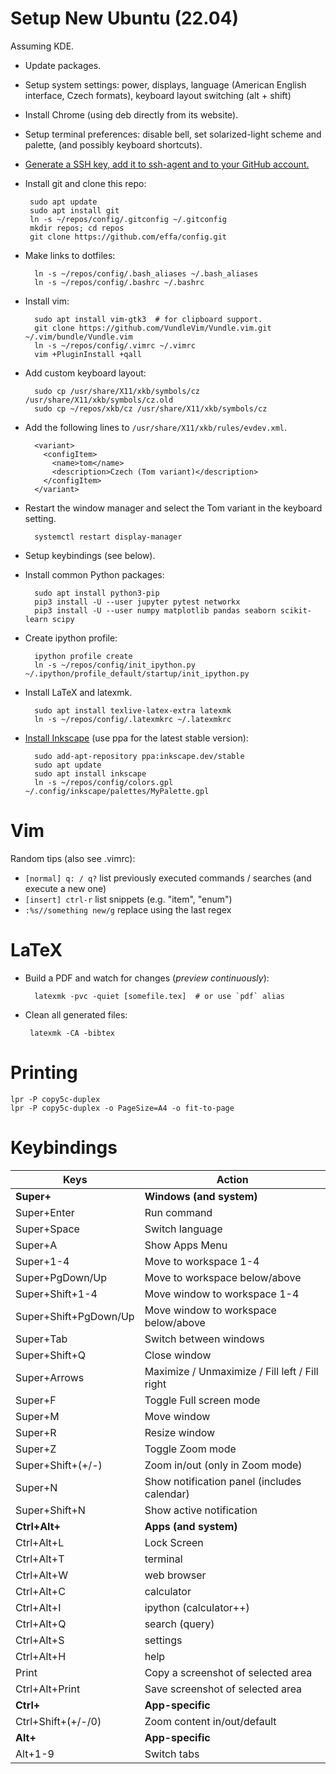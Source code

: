 # Setup New Ubuntu (22.04)

Assuming KDE.

* Update packages.

* Setup system settings:
  power,
  displays,
  language (American English interface, Czech formats),
  keyboard layout switching (alt + shift)

* Install Chrome (using deb directly from its website).

* Setup terminal preferences:
  disable bell, set solarized-light scheme and palette,
  (and possibly keyboard shortcuts).

* [Generate a SSH key, add it to ssh-agent and to your GitHub account.](https://docs.github.com/en/authentication/connecting-to-github-with-ssh/generating-a-new-ssh-key-and-adding-it-to-the-ssh-agent)

* Install git and clone this repo:

       sudo apt update
       sudo apt install git
       ln -s ~/repos/config/.gitconfig ~/.gitconfig
       mkdir repos; cd repos
       git clone https://github.com/effa/config.git

* Make links to dotfiles:

        ln -s ~/repos/config/.bash_aliases ~/.bash_aliases
        ln -s ~/repos/config/.bashrc ~/.bashrc

* Install vim:

        sudo apt install vim-gtk3  # for clipboard support.
        git clone https://github.com/VundleVim/Vundle.vim.git ~/.vim/bundle/Vundle.vim
        ln -s ~/repos/config/.vimrc ~/.vimrc
        vim +PluginInstall +qall

* Add custom keyboard layout:

        sudo cp /usr/share/X11/xkb/symbols/cz /usr/share/X11/xkb/symbols/cz.old
        sudo cp ~/repos/xkb/cz /usr/share/X11/xkb/symbols/cz

* Add the following lines to `/usr/share/X11/xkb/rules/evdev.xml`.

        <variant>
          <configItem>
            <name>tom</name>
            <description>Czech (Tom variant)</description>
          </configItem>
        </variant>

* Restart the window manager and select the Tom variant in the keyboard setting.

        systemctl restart display-manager

* Setup keybindings (see below).

* Install common Python packages:

        sudo apt install python3-pip
        pip3 install -U --user jupyter pytest networkx
        pip3 install -U --user numpy matplotlib pandas seaborn scikit-learn scipy

* Create ipython profile:

        ipython profile create
        ln -s ~/repos/config/init_ipython.py ~/.ipython/profile_default/startup/init_ipython.py

* Install LaTeX and latexmk.

        sudo apt install texlive-latex-extra latexmk
        ln -s ~/repos/config/.latexmkrc ~/.latexmkrc

* [Install Inkscape](https://wiki.inkscape.org/wiki/Installing_Inkscape) (use ppa for the latest stable version):

        sudo add-apt-repository ppa:inkscape.dev/stable
        sudo apt update
        sudo apt install inkscape
        ln -s ~/repos/config/colors.gpl ~/.config/inkscape/palettes/MyPalette.gpl


# Vim

Random tips (also see .vimrc):
* `[normal] q: / q?` list previously executed commands / searches (and execute a new one)
* `[insert] ctrl-r` list snippets (e.g. "item", "enum")
* `:%s//something new/g` replace using the last regex


# LaTeX

* Build a PDF and watch for changes (*preview continuously*):

        latexmk -pvc -quiet [somefile.tex]  # or use `pdf` alias

 * Clean all generated files:

        latexmk -CA -bibtex

# Printing

	lpr -P copy5c-duplex
	lpr -P copy5c-duplex -o PageSize=A4 -o fit-to-page

# Keybindings


Keys | Action
--- | ---
**Super+**            | **Windows (and system)**
Super+Enter           | Run command
Super+Space           | Switch language
Super+A               | Show Apps Menu
Super+1-4             | Move to workspace 1-4
Super+PgDown/Up       | Move to workspace below/above
Super+Shift+1-4       | Move window to workspace 1-4
Super+Shift+PgDown/Up | Move window to workspace below/above
Super+Tab             | Switch between windows
Super+Shift+Q         | Close window
Super+Arrows          | Maximize / Unmaximize / Fill left / Fill right
Super+F               | Toggle Full screen mode
Super+M               | Move window
Super+R               | Resize window
Super+Z               | Toggle Zoom mode
Super+Shift+(+/-)     | Zoom in/out (only in Zoom mode)
Super+N               | Show notification panel (includes calendar)
Super+Shift+N         | Show active notification
**Ctrl+Alt+**         | **Apps (and system)**
Ctrl+Alt+L            | Lock Screen
Ctrl+Alt+T            | terminal
Ctrl+Alt+W            | web browser
Ctrl+Alt+C            | calculator
Ctrl+Alt+I            | ipython (calculator++)
Ctrl+Alt+Q            | search (query)
Ctrl+Alt+S            | settings
Ctrl+Alt+H            | help
Print                 | Copy a screenshot of selected area
Ctrl+Alt+Print        | Save screenshot of selected area
**Ctrl+**             | **App-specific**
Ctrl+Shift+(+/-/0)    | Zoom content in/out/default
**Alt+**              | **App-specific**
Alt+1-9               | Switch tabs

